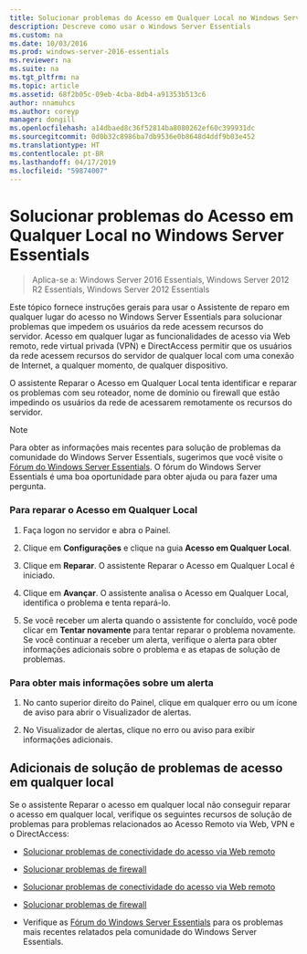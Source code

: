 ```yaml
---
title: Solucionar problemas do Acesso em Qualquer Local no Windows Server Essentials
description: Descreve como usar o Windows Server Essentials
ms.custom: na
ms.date: 10/03/2016
ms.prod: windows-server-2016-essentials
ms.reviewer: na
ms.suite: na
ms.tgt_pltfrm: na
ms.topic: article
ms.assetid: 68f2b05c-09eb-4cba-8db4-a91353b513c6
author: nnamuhcs
ms.author: coreyp
manager: dongill
ms.openlocfilehash: a14dbaed8c36f52814ba8080262ef60c399931dc
ms.sourcegitcommit: 0d0b32c8986ba7db9536e0b8648d4ddf9b03e452
ms.translationtype: HT
ms.contentlocale: pt-BR
ms.lasthandoff: 04/17/2019
ms.locfileid: "59874007"
---
```

# <a name="troubleshoot-anywhere-access-in-windows-server-essentials"></a>Solucionar problemas do Acesso em Qualquer Local no Windows Server Essentials

>Aplica-se a: Windows Server 2016 Essentials, Windows Server 2012 R2 Essentials, Windows Server 2012 Essentials

Este tópico fornece instruções gerais para usar o Assistente de reparo em qualquer lugar do acesso no Windows Server Essentials para solucionar problemas que impedem os usuários da rede acessem recursos do servidor. Acesso em qualquer lugar as funcionalidades de acesso via Web remoto, rede virtual privada (VPN) e DirectAccess permitir que os usuários da rede acessem recursos do servidor de qualquer local com uma conexão de Internet, a qualquer momento, de qualquer dispositivo.  
  
 O assistente Reparar o Acesso em Qualquer Local tenta identificar e reparar os problemas com seu roteador, nome de domínio ou firewall que estão impedindo os usuários da rede de acessarem remotamente os recursos do servidor.  
  
> [!NOTE]
>  Para obter as informações mais recentes para solução de problemas da comunidade do Windows Server Essentials, sugerimos que você visite o [Fórum do Windows Server Essentials](https://social.technet.microsoft.com/Forums/winserveressentials/threads). O fórum do Windows Server Essentials é uma boa oportunidade para obter ajuda ou para fazer uma pergunta.  
  
### <a name="to-repair-anywhere-access"></a>Para reparar o Acesso em Qualquer Local  
  
1.  Faça logon no servidor e abra o Painel.  
  
2.  Clique em **Configurações** e clique na guia **Acesso em Qualquer Local**.  
  
3.  Clique em **Reparar**. O assistente Reparar o Acesso em Qualquer Local é iniciado.  
  
4.  Clique em **Avançar**. O assistente analisa o Acesso em Qualquer Local, identifica o problema e tenta repará-lo.  
  
5.  Se você receber um alerta quando o assistente for concluído, você pode clicar em **Tentar novamente** para tentar reparar o problema novamente. Se você continuar a receber um alerta, verifique o alerta para obter informações adicionais sobre o problema e as etapas de solução de problemas.  
  
### <a name="to-get-more-information-about-an-alert"></a>Para obter mais informações sobre um alerta  
  
1.  No canto superior direito do Painel, clique em qualquer erro ou um ícone de aviso para abrir o Visualizador de alertas.  
  
2.  No Visualizador de alertas, clique no erro ou aviso para exibir informações adicionais.  
  
## <a name="additional-troubleshooting-for-anywhere-access"></a>Adicionais de solução de problemas de acesso em qualquer local  
 Se o assistente Reparar o acesso em qualquer local não conseguir reparar o acesso em qualquer local, verifique os seguintes recursos de solução de problemas para problemas relacionados ao Acesso Remoto via Web, VPN e o DirectAccess:  
  

-   [Solucionar problemas de conectividade do acesso via Web remoto](Troubleshoot-Remote-Web-Access-connectivity-in-Windows-Server-Essentials.md)  
  
-   [Solucionar problemas de firewall](Troubleshoot-your-firewall-in-Windows-Server-Essentials.md)  

-   [Solucionar problemas de conectividade do acesso via Web remoto](../support/Troubleshoot-Remote-Web-Access-connectivity-in-Windows-Server-Essentials.md)  
  
-   [Solucionar problemas de firewall](../support/Troubleshoot-your-firewall-in-Windows-Server-Essentials.md)  

  
-   Verifique as [Fórum do Windows Server Essentials](https://social.technet.microsoft.com/Forums/winserveressentials/threads) para os problemas mais recentes relatados pela comunidade do Windows Server Essentials.
